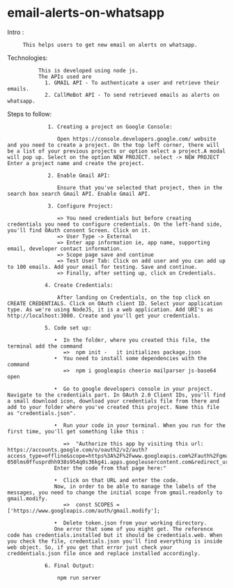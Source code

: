 # email-alerts-on-whatsapp
Intro :
        
         This helps users to get new email on alerts on whatsapp.
  
Technologies:
              
              This is developed using node js.
              The APIs used are
                1. GMAIL API - To authenticate a user and retrieve their emails.
                2. CallMeBot API - To send retrieved emails as alerts on whatsapp.
           
Steps to follow:
                  
                 1. Creating a project on Google Console:
                 
                    Open https://console.developers.google.com/ website and you need to create a project. On the top left corner, there will be a list of your previous projects or option select a project.A modal will pop up. Select on the option NEW PROJECT. select -> NEW PROJECT Enter a project name and create the project.
                    
                 2. Enable Gmail API:
                 
                    Ensure that you've selected that project, then in the search box search Gmail API. Enable Gmail API.
                    
                 3. Configure Project:
                 
                    => You need credentials but before creating credentials you need to configure credentials. On the left-hand side, you'll find OAuth consent Screen. Click on it.
                    => User Type -> External
                    => Enter app information ie, app name, supporting email, developer contact information.
                    => Scope page save and continue
                    => Test User Tab: Click on add user and you can add up to 100 emails. Add your email for testing. Save and continue.
                    => Finally, after setting up, click on Credentials.
                    
                4. Create Credentials:
                
                    After landing on Credentials, on the top click on CREATE CREDENTIALS. Click on OAuth client ID. Select your application type. As we're using NodeJS, it is a web application. Add URI's as http://localhost:3000. Create and you'll get your credentials.
                    
                5. Code set up:
                
                   •  In the folder, where you created this file, the terminal add the command
                      =>  npm init -   it initializes package.json
                   •  You need to install some dependencies with the command
                      =>  npm i googleapis cheerio mailparser js-base64 open
                   
                   •  Go to google developers console in your project. Navigate to the credentials part. In OAuth 2.0 Client IDs, you'll find a small download icon, download your credentials file from there and add to your folder where you've created this project. Name this file as "credentials.json".
                   
                   •  Run your code in your terminal. When you run for the first time, you'll get something like this :
                   
                      =>  "Authorize this app by visiting this url: https://accounts.google.com/o/oauth2/v2/auth?access_type=offline&scope=https%3A%2F%2Fwww.googleapis.com%2Fauth%2Fgmail.readonly&response_type=code&client_id=479559853488-050lms0ffusprdhh938s954q0s36kg4i.apps.googleusercontent.com&redirect_uri=urn%3Aietf%3Awg%3Aoauth%3A2.0%3Aoob
                   Enter the code from that page here:"
                   
                   •  Click on that URL and enter the code.
                   Now, in order to be able to manage the labels of the messages, you need to change the initial scope from gmail.readonly to gmail.modify.
                      =>  const SCOPES = ['https://www.googleapis.com/auth/gmail.modify'];
                      
                   •  Delete token.json from your working directory.
                   One error that some of you might get. The reference code has credentials.installed but it should be credentials.web. When you check the file, credentials.json you'll find everything is inside web object. So, if you get that error just check your creddentials.json file once and replace installed accordingly.
                  
                6. Final Output:
               
                    npm run server
                   
                   

          
